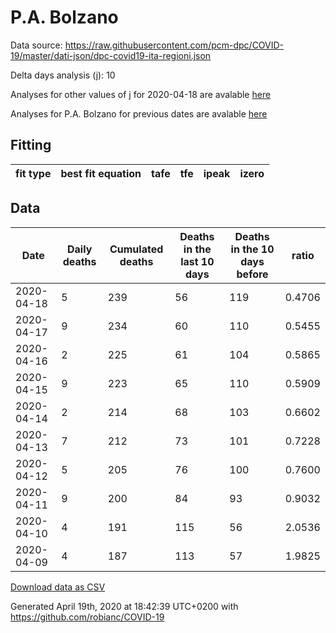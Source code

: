 # P.A. Bolzano

Data source: https://raw.githubusercontent.com/pcm-dpc/COVID-19/master/dati-json/dpc-covid19-ita-regioni.json

Delta days analysis (j): 10

Analyses for other values of j for 2020-04-18 are avalable [here](../2020-04-18/README.md)

Analyses for P.A. Bolzano for previous dates are avalable [here](../README.md)

## Fitting 
|fit type|best fit equation|tafe|tfe|ipeak|izero|
|-------|-----|--------|------|---|---|

## Data
|Date|Daily deaths|Cumulated deaths|Deaths in the last 10 days|Deaths in the 10 days before|ratio|
|----|----------|-----------|-------|--------------------|-----|
|2020-04-18|5|239|56|119|0.4706|
|2020-04-17|9|234|60|110|0.5455|
|2020-04-16|2|225|61|104|0.5865|
|2020-04-15|9|223|65|110|0.5909|
|2020-04-14|2|214|68|103|0.6602|
|2020-04-13|7|212|73|101|0.7228|
|2020-04-12|5|205|76|100|0.7600|
|2020-04-11|9|200|84|93|0.9032|
|2020-04-10|4|191|115|56|2.0536|
|2020-04-09|4|187|113|57|1.9825|

[Download data as CSV](COVID-19_p.a._bolzano_j10_2020-04-18.csv)

Generated April 19th, 2020 at 18:42:39 UTC+0200 with https://github.com/robianc/COVID-19
